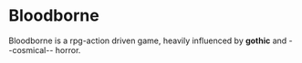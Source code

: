 # Bloodborne







Bloodborne is a rpg-action driven game, heavily influenced by **gothic** and --cosmical-- horror.







